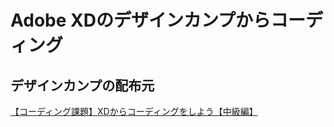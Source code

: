 # Adobe XDのデザインカンプからコーディング

## デザインカンプの配布元
[【コーディング課題】XDからコーディングをしよう【中級編】](https://crestadesign.org/cording-second/)
